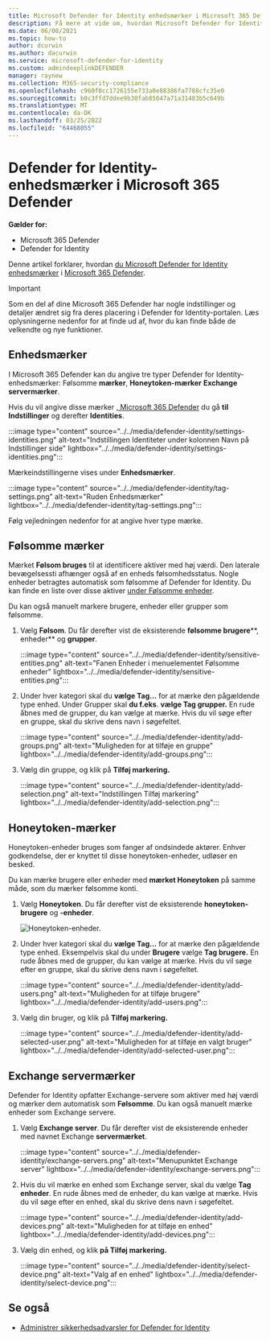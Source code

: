```yaml
---
title: Microsoft Defender for Identity enhedsmærker i Microsoft 365 Defender
description: Få mere at vide om, hvordan Microsoft Defender for Identity anvender enhedsmærker i Microsoft 365 Defender
ms.date: 06/08/2021
ms.topic: how-to
author: dcurwin
ms.author: dacurwin
ms.service: microsoft-defender-for-identity
ms.custom: admindeeplinkDEFENDER
manager: raynew
ms.collection: M365-security-compliance
ms.openlocfilehash: c960f0cc1726155e733a0e88386fa7788cfc35e0
ms.sourcegitcommit: b0c3ffd7ddee9b30fab85047a71a31483b5c649b
ms.translationtype: MT
ms.contentlocale: da-DK
ms.lasthandoff: 03/25/2022
ms.locfileid: "64468055"
---
```

# <a name="defender-for-identity-entity-tags-in-microsoft-365-defender"></a>Defender for Identity-enhedsmærker i Microsoft 365 Defender

**Gælder for:**

- Microsoft 365 Defender
- Defender for Identity

Denne artikel forklarer, hvordan [du Microsoft Defender for Identity enhedsmærker](/defender-for-identity) i [Microsoft 365 Defender](/microsoft-365/security/defender/overview-security-center).

>[!IMPORTANT]
>Som en del af dine Microsoft 365 Defender har nogle indstillinger og detaljer ændret sig fra deres placering i Defender for Identity-portalen. Læs oplysningerne nedenfor for at finde ud af, hvor du kan finde både de velkendte og nye funktioner.

## <a name="entity-tags"></a>Enhedsmærker

I Microsoft 365 Defender kan du angive tre typer Defender for Identity-enhedsmærker: Følsomme **mærker**, **Honeytoken-mærker** **Exchange servermærker**.

Hvis du vil angive disse mærker <a href="https://go.microsoft.com/fwlink/p/?linkid=2077139" target="_blank">, Microsoft 365 Defender</a> du gå **til Indstillinger** og derefter **Identities**.

:::image type="content" source="../../media/defender-identity/settings-identities.png" alt-text="Indstillingen Identiteter under kolonnen Navn på Indstillinger side" lightbox="../../media/defender-identity/settings-identities.png":::

Mærkeindstillingerne vises under **Enhedsmærker**.

:::image type="content" source="../../media/defender-identity/tag-settings.png" alt-text="Ruden Enhedsmærker" lightbox="../../media/defender-identity/tag-settings.png":::

Følg vejledningen nedenfor for at angive hver type mærke.

## <a name="sensitive--tags"></a>Følsomme mærker

Mærket **Følsom bruges** til at identificere aktiver med høj værdi. Den laterale bevægelsessti afhænger også af en enheds følsomhedsstatus. Nogle enheder betragtes automatisk som følsomme af Defender for Identity. Du kan finde en liste over disse aktiver [under Følsomme enheder](/defender-for-identity/manage-sensitive-honeytoken-accounts#sensitive-entities).

Du kan også manuelt markere brugere, enheder eller grupper som følsomme.

1. Vælg **Følsom**. Du får derefter vist de eksisterende **følsomme brugere****, enheder** og **grupper**.

   :::image type="content" source="../../media/defender-identity/sensitive-entities.png" alt-text="Fanen Enheder i menuelementet Følsomme enheder" lightbox="../../media/defender-identity/sensitive-entities.png":::

1. Under hver kategori skal du **vælge Tag...** for at mærke den pågældende type enhed. Under Grupper skal **du f.eks**. **vælge Tag grupper.** En rude åbnes med de grupper, du kan vælge at mærke. Hvis du vil søge efter en gruppe, skal du skrive dens navn i søgefeltet.

   :::image type="content" source="../../media/defender-identity/add-groups.png" alt-text="Muligheden for at tilføje en gruppe" lightbox="../../media/defender-identity/add-groups.png":::

1. Vælg din gruppe, og klik på **Tilføj markering.**

   :::image type="content" source="../../media/defender-identity/add-selection.png" alt-text="Indstillingen Tilføj markering" lightbox="../../media/defender-identity/add-selection.png":::

## <a name="honeytoken-tags"></a>Honeytoken-mærker

Honeytoken-enheder bruges som fanger af ondsindede aktører. Enhver godkendelse, der er knyttet til disse honeytoken-enheder, udløser en besked.

Du kan mærke brugere eller enheder med **mærket Honeytoken** på samme måde, som du mærker følsomme konti.

1. Vælg **Honeytoken**. Du får derefter vist de eksisterende **honeytoken-brugere** og **-enheder**.

    ![Honeytoken-enheder.](../../media/defender-identity/honeytoken-entities.png)

1. Under hver kategori skal du **vælge Tag...** for at mærke den pågældende type enhed. Eksempelvis skal du under **Brugere** vælge **Tag brugere.** En rude åbnes med de grupper, du kan vælge at mærke. Hvis du vil søge efter en gruppe, skal du skrive dens navn i søgefeltet.

   :::image type="content" source="../../media/defender-identity/add-users.png" alt-text="Muligheden for at tilføje brugere" lightbox="../../media/defender-identity/add-users.png":::

1. Vælg din bruger, og klik på **Tilføj markering.**

   :::image type="content" source="../../media/defender-identity/add-selected-user.png" alt-text="Muligheden for at tilføje en valgt bruger" lightbox="../../media/defender-identity/add-selected-user.png":::

## <a name="exchange-server-tags"></a>Exchange servermærker

Defender for Identity opfatter Exchange-servere som aktiver med høj værdi og mærker dem automatisk som **Følsomme**. Du kan også manuelt mærke enheder som Exchange servere.

1. Vælg **Exchange server**. Du får derefter vist de eksisterende enheder med navnet Exchange **servermærket**.

   :::image type="content" source="../../media/defender-identity/exchange-servers.png" alt-text="Menupunktet Exchange server" lightbox="../../media/defender-identity/exchange-servers.png":::

1. Hvis du vil mærke en enhed som Exchange server, skal du vælge **Tag enheder**.  En rude åbnes med de enheder, du kan vælge at mærke. Hvis du vil søge efter en enhed, skal du skrive dens navn i søgefeltet.

   :::image type="content" source="../../media/defender-identity/add-devices.png" alt-text="Muligheden for at tilføje en enhed" lightbox="../../media/defender-identity/add-devices.png":::

1. Vælg din enhed, og klik **på Tilføj markering.**

   :::image type="content" source="../../media/defender-identity/select-device.png" alt-text="Valg af en enhed" lightbox="../../media/defender-identity/select-device.png":::

## <a name="see-also"></a>Se også

- [Administrer sikkerhedsadvarsler for Defender for Identity](manage-security-alerts.md)
